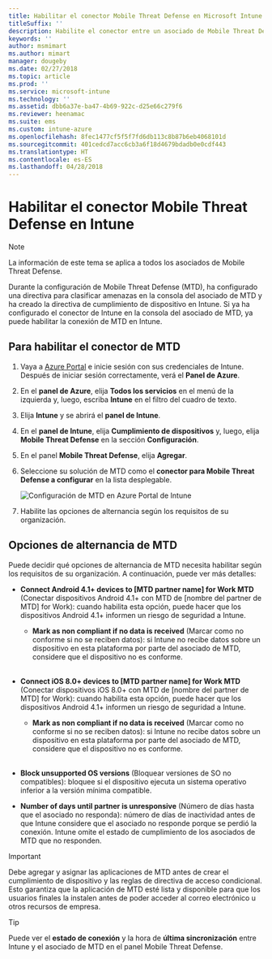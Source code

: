 ```yaml
---
title: Habilitar el conector Mobile Threat Defense en Microsoft Intune
titleSuffix: ''
description: Habilite el conector entre un asociado de Mobile Threat Defense (MTD) y Microsoft Intune.
keywords: ''
author: msmimart
ms.author: mimart
manager: dougeby
ms.date: 02/27/2018
ms.topic: article
ms.prod: ''
ms.service: microsoft-intune
ms.technology: ''
ms.assetid: dbb6a37e-ba47-4b69-922c-d25e66c279f6
ms.reviewer: heenamac
ms.suite: ems
ms.custom: intune-azure
ms.openlocfilehash: 8fec1477cf5f5f7fd6db113c8b87b6eb4068101d
ms.sourcegitcommit: 401cedcd7acc6cb3a6f18d4679bdadb0e0cdf443
ms.translationtype: HT
ms.contentlocale: es-ES
ms.lasthandoff: 04/28/2018
---
```

# <a name="enable-the-mobile-threat-defense-connector-in-intune"></a>Habilitar el conector Mobile Threat Defense en Intune

> [!NOTE] 
> La información de este tema se aplica a todos los asociados de Mobile Threat Defense.

Durante la configuración de Mobile Threat Defense (MTD), ha configurado una directiva para clasificar amenazas en la consola del asociado de MTD y ha creado la directiva de cumplimiento de dispositivo en Intune. Si ya ha configurado el conector de Intune en la consola del asociado de MTD, ya puede habilitar la conexión de MTD en Intune.

## <a name="to-enable-the-mtd-connector"></a>Para habilitar el conector de MTD

1. Vaya a [Azure Portal](https://portal.azure.com) e inicie sesión con sus credenciales de Intune. Después de iniciar sesión correctamente, verá el **Panel de Azure**.

2. En el **panel de Azure**, elija **Todos los servicios** en el menú de la izquierda y, luego, escriba **Intune** en el filtro del cuadro de texto.

3. Elija **Intune** y se abrirá el **panel de Intune**.

4. En el **panel de Intune**, elija **Cumplimiento de dispositivos** y, luego, elija **Mobile Threat Defense** en la sección **Configuración**.

5. En el panel **Mobile Threat Defense**, elija **Agregar**.

6. Seleccione su solución de MTD como el **conector para Mobile Threat Defense a configurar** en la lista desplegable.

    ![Configuración de MTD en Azure Portal de Intune](./media/enable-mtd-connector-1.png)

7. Habilite las opciones de alternancia según los requisitos de su organización.

## <a name="mtd-toggle-options"></a>Opciones de alternancia de MTD

Puede decidir qué opciones de alternancia de MTD necesita habilitar según los requisitos de su organización. A continuación, puede ver más detalles:

- **Connect Android 4.1+ devices to [MTD partner name] for Work MTD** (Conectar dispositivos Android 4.1+ con MTD de [nombre del partner de MTD] for Work): cuando habilita esta opción, puede hacer que los dispositivos Android 4.1+ informen un riesgo de seguridad a Intune.
    - **Mark as non compliant if no data is received** (Marcar como no conforme si no se reciben datos): si Intune no recibe datos sobre un dispositivo en esta plataforma por parte del asociado de MTD, considere que el dispositivo no es conforme.
<br></br>
- **Connect iOS 8.0+ devices to [MTD partner name] for Work MTD** (Conectar dispositivos iOS 8.0+ con MTD de [nombre del partner de MTD] for Work): cuando habilita esta opción, puede hacer que los dispositivos Android 4.1+ informen un riesgo de seguridad a Intune.
    - **Mark as non compliant if no data is received** (Marcar como no conforme si no se reciben datos): si Intune no recibe datos sobre un dispositivo en esta plataforma por parte del asociado de MTD, considere que el dispositivo no es conforme.
<br></br>
- **Block unsupported OS versions** (Bloquear versiones de SO no compatibles): bloquee si el dispositivo ejecuta un sistema operativo inferior a la versión mínima compatible.

- **Number of days until partner is unresponsive** (Número de días hasta que el asociado no responda): número de días de inactividad antes de que Intune considere que el asociado no responde porque se perdió la conexión. Intune omite el estado de cumplimiento de los asociados de MTD que no responden.

> [!IMPORTANT] 
> Debe agregar y asignar las aplicaciones de MTD antes de crear el cumplimiento de dispositivo y las reglas de directiva de acceso condicional. Esto garantiza que la aplicación de MTD esté lista y disponible para que los usuarios finales la instalen antes de poder acceder al correo electrónico u otros recursos de empresa.

> [!TIP]
> Puede ver el **estado de conexión** y la hora de **última sincronización** entre Intune y el asociado de MTD en el panel Mobile Threat Defense.
